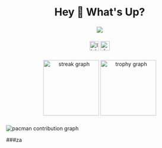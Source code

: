 <h1 align="center">Hey 👋 What's Up?</h1>

###

<p align="center">
  <a href="https://skillicons.dev">
    <img src="https://skillicons.dev/icons?i=git,ts,docker,c,cpp,css,express,html,js,linux,mysql,nodejs,postgres,postman,prisma,py,react,tailwind,nextjs" />
  </a>
</p>

###

<div align="center">
  <a href="https://www.linkedin.com/in/marioviniciux/" target="_blank"><img src="https://img.shields.io/static/v1?message=LinkedIn&logo=linkedin&label=&color=0A0A0A&logoColor=white&labelColor=&style=for-the-badge" height="25" alt="linkedin logo"/></a>
  <a href="https://mail.google.com/mail/?view=cm&to=marioviniciuxcs@gmail.com" target="_blank"><img src="https://img.shields.io/static/v1?message=gmail&logo=gmail&label=&color=0A0A0A&logoColor=white&labelColor=&style=for-the-badge" height="25" alt="devto logo"/></a>
</div>

###

<div align="center">
  <img src="https://streak-stats.demolab.com?user=maurodesouza&locale=en&mode=daily&theme=dracula&hide_border=false&border_radius=5&order=3" height="150" alt="streak graph"  />
  <img src="https://github-profile-trophy.vercel.app?username=maurodesouza&theme=dracula&column=-1&row=1&margin-w=8&margin-h=8&no-bg=false&no-frame=false&order=4" height="150" alt="trophy graph"  />
</div>

###

<picture>
  <source media="(prefers-color-scheme: dark)" srcset="https://raw.githubusercontent.com/maurodesouza/maurodesouza/output/pacman-contribution-graph-dark.svg">
  <source media="(prefers-color-scheme: light)" srcset="https://raw.githubusercontent.com/maurodesouza/maurodesouza/output/pacman-contribution-graph.svg">
  <img alt="pacman contribution graph" src="https://raw.githubusercontent.com/maurodesouza/maurodesouza/output/pacman-contribution-graph.svg">
</picture>

###za
